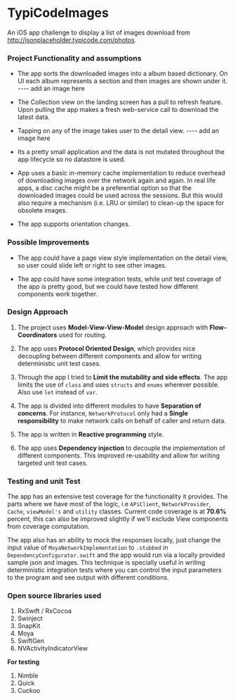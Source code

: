 # TypiCodeImages
An iOS app challenge to display a list of images download from http://jsonplaceholder.typicode.com/photos.

### Project Functionality and assumptions
  - The app sorts the downloaded images into a album based dictionary. On UI each album represents a section and then images are shown under it.
    ---- add an image here

  - The Collection view on the landing screen has a pull to refresh feature. Upon pulling the app makes a fresh web-service call to download the latest data.

  - Tapping on any of the image takes user to the detail view.
  ---- add an image here

  - Its a pretty small application and the data is not mutated throughout the app lifecycle so no datastore is used.

  - App uses a basic in-memory cache implementation to reduce overhead of downloading images over the network again and again. In real life apps, a disc cache might be a preferential option so that the downloaded images could be used across the sessions. But this would also require a mechanism (i.e. LRU or similar) to clean-up the space for obsolete images.
  - The app supports orientation changes.

### Possible Improvements
  - The app could have a page view style implementation on the detail view, so user could slide left or right to see other images.

  - The app could have some integration tests, while unit test coverage of the app is pretty good, but we could have tested how different components work together.


### Design Approach
  1. The project uses **Model-View-View-Model** design approach with **Flow-Coordinators** used for routing.

  2. The app uses **Protocol Oriented Design**, which provides nice decoupling between different components and allow for writing deterministic unit test cases.

  3. Through the app I tried to **Limit the mutability and side effects**. The app limits the use of `class` and uses `structs` and `enums` wherever possible. Also use `let` instead of `var`.

  4. The app is divided into different modules to have **Separation of concerns**. For instance, `NetworkProtocol` only had a **Single responsibility** to make network calls on behalf of caller and return data.

  5. The app is written in **Reactive programming** style.

  6. The app uses **Dependency injection** to decouple the implementation of different components. This improved re-usability and allow for writing targeted unit test cases.

### Testing and unit Test
  The app has an extensive test coverage for the functionality it provides. The parts where we have most of the logic, i.e `APiClient`, `NetworkProvider`, `Cache`, `viewModel's` and `utility` classes. Current code coverage is at **70.6%** percent, this can also be improved slightly if we'll exclude View components from coverage computation.

  The app also has an ability to mock the responses locally, just change the input value of `MoyaNetworkImplementation` to `.stubbed` in `DependencyConfigurator.swift` and the app would run via a locally provided sample json and images. This technique is specially useful in writing deterministic integration tests where you can control the input parameters to the program and see output with different conditions.


### Open source libraries used

  1. RxSwift / RxCocoa
  2. Swinject
  3. SnapKit
  4. Moya
  5. SwiftGen
  6. NVActivityIndicatorView

  **For testing**
  1. Nimble
  2. Quick
  3. Cuckoo
